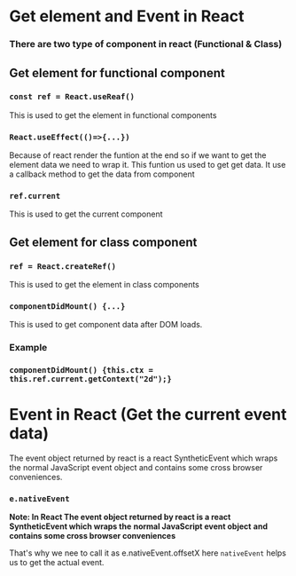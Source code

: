 # Get element and Event in React

### There are two type of component in react (Functional & Class)

## Get element for functional component

### `const ref = React.useReaf()`

This is used to get the element in functional components

### `React.useEffect(()=>{...})`

Because of react render the funtion at the end so if we want to get the element data we need to wrap it.
This funtion us used to get get data. It use a callback method to get the data from component

### `ref.current`

This is used to get the current component

## Get element for class component

### `ref = React.createRef()`

This is used to get the element in class components

### `componentDidMount() {...}`

This is used to get component data after DOM loads.

### Example

### `componentDidMount() {this.ctx = this.ref.current.getContext("2d");}`

# Event in React (Get the current event data)

The event object returned by react is a react SyntheticEvent which wraps the normal JavaScript event object
and contains some cross browser conveniences.

### `e.nativeEvent`

**Note: In React The event object returned by react is a react SyntheticEvent which wraps the** **normal JavaScript event object**
**and contains some cross browser conveniences**

That's why we nee to call it as e.nativeEvent.offsetX
here `nativeEvent` helps us to get the actual event.
